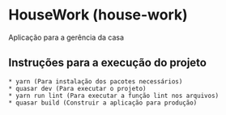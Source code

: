 # HouseWork (house-work)

Aplicação para a gerência da casa

## Instruções para a execução do projeto
    * yarn (Para instalação dos pacotes necessários)
    * quasar dev (Para executar o projeto)
    * yarn run lint (Para executar a função lint nos arquivos)
    * quasar build (Construir a aplicação para produção)
